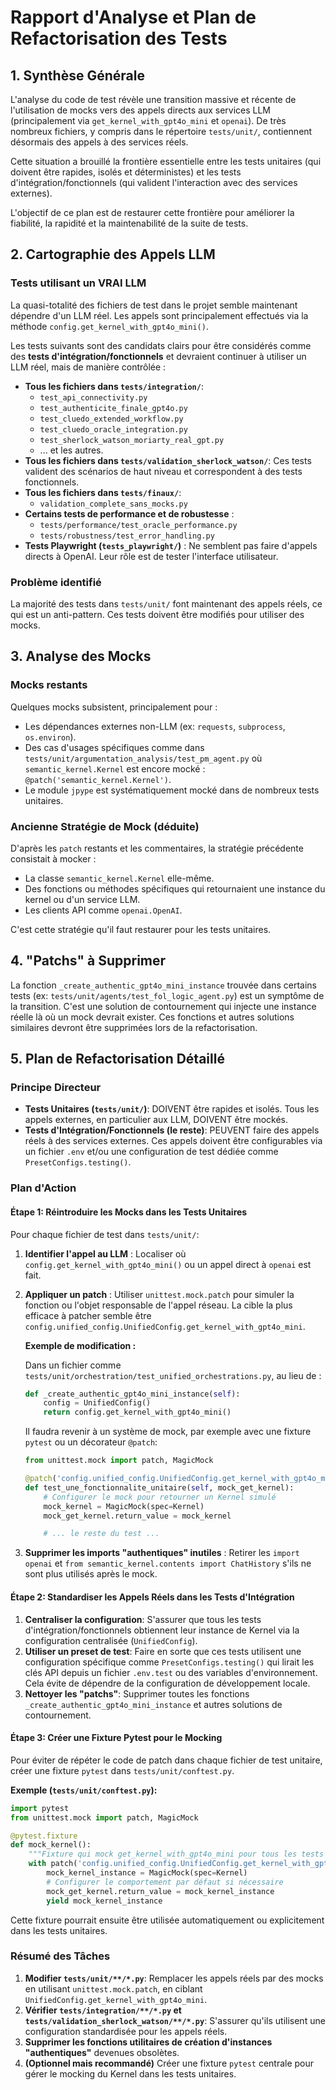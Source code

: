 # Rapport d'Analyse et Plan de Refactorisation des Tests

## 1. Synthèse Générale

L'analyse du code de test révèle une transition massive et récente de l'utilisation de mocks vers des appels directs aux services LLM (principalement via `get_kernel_with_gpt4o_mini` et `openai`). De très nombreux fichiers, y compris dans le répertoire `tests/unit/`, contiennent désormais des appels à des services réels.

Cette situation a brouillé la frontière essentielle entre les tests unitaires (qui doivent être rapides, isolés et déterministes) et les tests d'intégration/fonctionnels (qui valident l'interaction avec des services externes).

L'objectif de ce plan est de restaurer cette frontière pour améliorer la fiabilité, la rapidité et la maintenabilité de la suite de tests.

## 2. Cartographie des Appels LLM

### Tests utilisant un VRAI LLM

La quasi-totalité des fichiers de test dans le projet semble maintenant dépendre d'un LLM réel. Les appels sont principalement effectués via la méthode `config.get_kernel_with_gpt4o_mini()`.

Les tests suivants sont des candidats clairs pour être considérés comme des **tests d'intégration/fonctionnels** et devraient continuer à utiliser un LLM réel, mais de manière contrôlée :

-   **Tous les fichiers dans `tests/integration/`**:
    -   `test_api_connectivity.py`
    -   `test_authenticite_finale_gpt4o.py`
    -   `test_cluedo_extended_workflow.py`
    -   `test_cluedo_oracle_integration.py`
    -   `test_sherlock_watson_moriarty_real_gpt.py`
    -   ... et les autres.
-   **Tous les fichiers dans `tests/validation_sherlock_watson/`**: Ces tests valident des scénarios de haut niveau et correspondent à des tests fonctionnels.
-   **Tous les fichiers dans `tests/finaux/`**:
    -   `validation_complete_sans_mocks.py`
-   **Certains tests de performance et de robustesse** :
    -   `tests/performance/test_oracle_performance.py`
    -   `tests/robustness/test_error_handling.py`
-   **Tests Playwright (`tests_playwright/`)** : Ne semblent pas faire d'appels directs à OpenAI. Leur rôle est de tester l'interface utilisateur.

### Problème identifié

La majorité des tests dans `tests/unit/` font maintenant des appels réels, ce qui est un anti-pattern. Ces tests doivent être modifiés pour utiliser des mocks.

## 3. Analyse des Mocks

### Mocks restants

Quelques mocks subsistent, principalement pour :
-   Les dépendances externes non-LLM (ex: `requests`, `subprocess`, `os.environ`).
-   Des cas d'usages spécifiques comme dans `tests/unit/argumentation_analysis/test_pm_agent.py` où `semantic_kernel.Kernel` est encore mocké : `@patch('semantic_kernel.Kernel')`.
-   Le module `jpype` est systématiquement mocké dans de nombreux tests unitaires.

### Ancienne Stratégie de Mock (déduite)

D'après les `patch` restants et les commentaires, la stratégie précédente consistait à mocker :
-   La classe `semantic_kernel.Kernel` elle-même.
-   Des fonctions ou méthodes spécifiques qui retournaient une instance du kernel ou d'un service LLM.
-   Les clients API comme `openai.OpenAI`.

C'est cette stratégie qu'il faut restaurer pour les tests unitaires.

## 4. "Patchs" à Supprimer

La fonction `_create_authentic_gpt4o_mini_instance` trouvée dans certains tests (ex: `tests/unit/agents/test_fol_logic_agent.py`) est un symptôme de la transition. C'est une solution de contournement qui injecte une instance réelle là où un mock devrait exister. Ces fonctions et autres solutions similaires devront être supprimées lors de la refactorisation.

## 5. Plan de Refactorisation Détaillé

### Principe Directeur

-   **Tests Unitaires (`tests/unit/`)**: DOIVENT être rapides et isolés. Tous les appels externes, en particulier aux LLM, DOIVENT être mockés.
-   **Tests d'Intégration/Fonctionnels (le reste)**: PEUVENT faire des appels réels à des services externes. Ces appels doivent être configurables via un fichier `.env` et/ou une configuration de test dédiée comme `PresetConfigs.testing()`.

### Plan d'Action

#### Étape 1: Réintroduire les Mocks dans les Tests Unitaires

Pour chaque fichier de test dans `tests/unit/`:

1.  **Identifier l'appel au LLM** : Localiser où `config.get_kernel_with_gpt4o_mini()` ou un appel direct à `openai` est fait.
2.  **Appliquer un patch** : Utiliser `unittest.mock.patch` pour simuler la fonction ou l'objet responsable de l'appel réseau. La cible la plus efficace à patcher semble être `config.unified_config.UnifiedConfig.get_kernel_with_gpt4o_mini`.

    **Exemple de modification :**

    Dans un fichier comme `tests/unit/orchestration/test_unified_orchestrations.py`, au lieu de :

    ```python
    def _create_authentic_gpt4o_mini_instance(self):
        config = UnifiedConfig()
        return config.get_kernel_with_gpt4o_mini()
    ```

    Il faudra revenir à un système de mock, par exemple avec une fixture `pytest` ou un décorateur `@patch`:

    ```python
    from unittest.mock import patch, MagicMock

    @patch('config.unified_config.UnifiedConfig.get_kernel_with_gpt4o_mini')
    def test_une_fonctionnalite_unitaire(self, mock_get_kernel):
        # Configurer le mock pour retourner un Kernel simulé
        mock_kernel = MagicMock(spec=Kernel)
        mock_get_kernel.return_value = mock_kernel

        # ... le reste du test ...
    ```

3.  **Supprimer les imports "authentiques" inutiles** : Retirer les `import openai` et `from semantic_kernel.contents import ChatHistory` s'ils ne sont plus utilisés après le mock.

#### Étape 2: Standardiser les Appels Réels dans les Tests d'Intégration

1.  **Centraliser la configuration**: S'assurer que tous les tests d'intégration/fonctionnels obtiennent leur instance de Kernel via la configuration centralisée (`UnifiedConfig`).
2.  **Utiliser un preset de test**: Faire en sorte que ces tests utilisent une configuration spécifique comme `PresetConfigs.testing()` qui lirait les clés API depuis un fichier `.env.test` ou des variables d'environnement. Cela évite de dépendre de la configuration de développement locale.
3.  **Nettoyer les "patchs"**: Supprimer toutes les fonctions `_create_authentic_gpt4o_mini_instance` et autres solutions de contournement.

#### Étape 3: Créer une Fixture Pytest pour le Mocking

Pour éviter de répéter le code de patch dans chaque fichier de test unitaire, créer une fixture `pytest` dans `tests/unit/conftest.py`.

**Exemple (`tests/unit/conftest.py`):**
```python
import pytest
from unittest.mock import patch, MagicMock

@pytest.fixture
def mock_kernel():
    """Fixture qui mock get_kernel_with_gpt4o_mini pour tous les tests unitaires."""
    with patch('config.unified_config.UnifiedConfig.get_kernel_with_gpt4o_mini') as mock_get_kernel:
        mock_kernel_instance = MagicMock(spec=Kernel)
        # Configurer le comportement par défaut si nécessaire
        mock_get_kernel.return_value = mock_kernel_instance
        yield mock_kernel_instance
```
Cette fixture pourrait ensuite être utilisée automatiquement ou explicitement dans les tests unitaires.

### Résumé des Tâches

1.  **Modifier `tests/unit/**/*.py`**: Remplacer les appels réels par des mocks en utilisant `unittest.mock.patch`, en ciblant `UnifiedConfig.get_kernel_with_gpt4o_mini`.
2.  **Vérifier `tests/integration/**/*.py` et `tests/validation_sherlock_watson/**/*.py`**: S'assurer qu'ils utilisent une configuration standardisée pour les appels réels.
3.  **Supprimer les fonctions utilitaires de création d'instances "authentiques"** devenues obsolètes.
4.  **(Optionnel mais recommandé)** Créer une fixture `pytest` centrale pour gérer le mocking du Kernel dans les tests unitaires.
